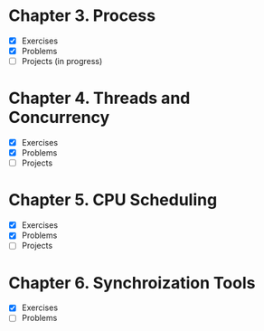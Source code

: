 # Chapter 3. Process

- [x] Exercises 
- [x] Problems 
- [ ] Projects (in progress)

# Chapter 4. Threads and Concurrency

- [x] Exercises 
- [x] Problems 
- [ ] Projects

# Chapter 5. CPU Scheduling

- [x] Exercises 
- [x] Problems 
- [ ] Projects

# Chapter 6. Synchroization Tools

- [x] Exercises 
- [ ] Problems 
